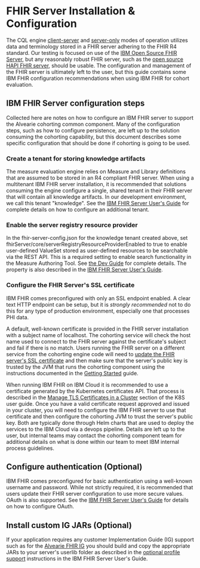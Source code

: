 
# FHIR Server Installation & Configuration

The CQL engine [client-server](client-server-guide.md) and [server-only](server-only-guide.md) modes of operation utilizes data and terminology stored in a FHIR server adhering to the FHIR R4 standard. Our testing is focused on use of the [IBM Open Source FHIR Server](https://github.com/IBM/FHIR), but any reasonably robust FHIR server, such as the [open source HAPI FHIR server](https://github.com/jamesagnew/hapi-fhir), should be usable. The configuration and management of the FHIR server is ultimately left to the user, but this guide contains some IBM FHIR configuration recommendations when using IBM FHIR for cohort evaluation. 

## IBM FHIR Server configuration steps

Collected here are notes on how to configure an IBM FHIR server to support the Alvearie cohorting common component. Many of the configuration steps, such as how to configure persistence, are left up to the solution consuming the cohorting capability, but this document describes some specific configuration that should be done if cohorting is going to be used.

### Create a tenant for storing knowledge artifacts
The measure evaluation engine relies on Measure and Library definitions that are assumed to be stored in an R4 compliant FHIR server. When using a multitenant IBM FHIR server installation, it is recommended that solutions consuming the engine configure a single, shared tenant in their FHIR server that will contain all knowledge artifacts. In our development environment, we call this tenant "knowledge". See the [IBM FHIR Server User's Guide](https://ibm.github.io/FHIR/guides/FHIRServerUsersGuide/#322-tenant-specific-configuration-properties) for complete details on how to configure an additional tenant.

### Enable the server registry resource provider
In the fhir-server-config.json for the knowledge tenant created above, set fhirServer/core/serverRegistryResourceProviderEnabled to true to enable user-defined ValueSet stored as user-defined resources to be searchable via the REST API. This is a required setting to enable search functionality in the Measure Authoring Tool. See [the Dev Guide](/dev-guide/value-sets?id=fhir-server-setup) for complete details. The property is also described in the [IBM FHIR Server User's Guide](https://ibm.github.io/FHIR/guides/FHIRServerUsersGuide/).

### Configure the FHIR Server's SSL certificate
IBM FHIR comes preconfigured with only an SSL endpoint enabled. A clear text HTTP endpoint can be setup, but it is *strongly recommended* not to do this for any type of production environment, especially one that processes PHI data. 

A default, well-known certificate is provided in the FHIR server installation with a subject name of localhost. The cohorting service will check the host name used to connect to the FHIR server against the certificate's subject and fail if there is no match. Users running the FHIR server on a different service from the cohorting engine code will need to [update the FHIR server's SSL certificate](https://ibm.github.io/FHIR/guides/FHIRServerUsersGuide#52-keystores-truststores-and-the-fhir-server) and then make sure that the server's public key is trusted by the JVM that runs the cohorting component using the instructions documented in the [Getting Started](/user-guide/getting-started?id=secure-socket-layer-ssl-configuration) guide.

When running IBM FHIR on IBM Cloud it is recommended to use a certificate generated by the Kubernetes certificates API. That process is described in the [Manage TLS Certificates in a Cluster](https://kubernetes.io/docs/tasks/tls/managing-tls-in-a-cluster/) section of the K8S user guide. Once you have a valid certificate request approved and issued in your cluster, you will need to configure  the IBM FHIR server to use that certificate and then configure the cohorting JVM to trust the server's public key. Both are typically done through Helm charts that are used to deploy the services to the IBM Cloud via a devops pipeline. Details are left up to the user, but internal teams may contact the cohorting component team for additional details on what is done within our team to meet IBM internal process guidelines.

## Configure authentication (Optional)
IBM FHIR comes preconfigured for basic authentication using a well-known username and password. While not strictly required, it is recommended that users update their FHIR server configuration to use more secure values. OAuth is also supported. See the [IBM FHIR Server User's Guide](https://ibm.github.io/FHIR/guides/FHIRServerUsersGuide/#53-openid-connect-and-oauth-20) for details on how to configure OAuth. 

## Install custom IG JARs (Optional)
If your application requires any customer Implementation Guide (IG) support such as for the [Alvearie FHIR IG](https://github.com/Alvearie/alvearie-fhir-ig) you should build and copy the appropriate JARs to your server's userlib folder as described in the [optional profile support](https://ibm.github.io/FHIR/guides/FHIRValidationGuide#optional-profile-support) instructions in the IBM FHIR Server User's Guide. 
